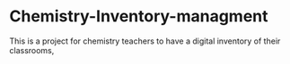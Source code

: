 # Chemistry-Inventory-managment
This is a project for chemistry teachers to have a digital inventory of their classrooms, 

